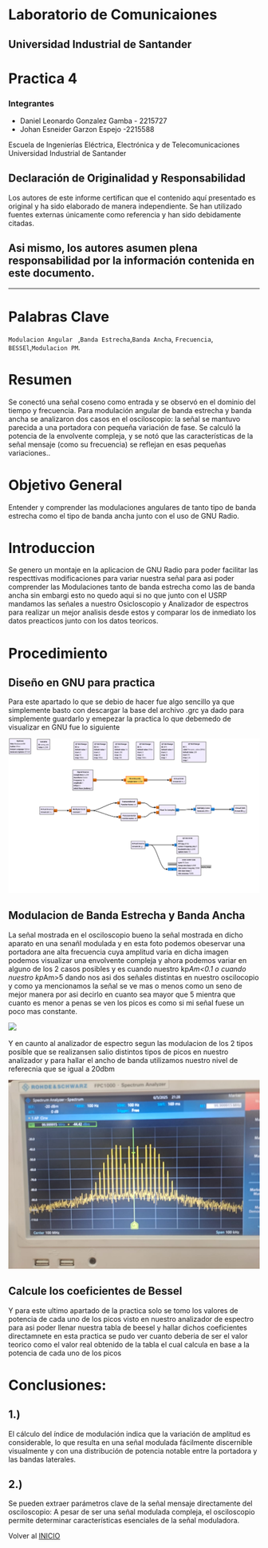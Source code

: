 # Laboratorio de Comunicaiones 

## Universidad Industrial de Santander

# Practica 4

### Integrantes

- Daniel Leonardo Gonzalez Gamba - 2215727
- Johan Esneider Garzon Espejo -2215588

Escuela de Ingenierías Eléctrica, Electrónica y de Telecomunicaciones  
Universidad Industrial de Santander

## Declaración de Originalidad y Responsabilidad
Los autores de este informe certifican que el contenido aquí presentado es original y ha sido elaborado de manera independiente. Se han utilizado fuentes externas únicamente como referencia y han sido debidamente citadas.

Asi mismo, los autores asumen plena responsabilidad por la información contenida en este documento. 
---

---
# Palabras Clave 
`Modulacion Angular ` ,`Banda Estrecha`,`Banda Ancha`, `Frecuencia`,
`BESSEl`,`Modulacion PM`.

# Resumen 
Se conectó una señal coseno como entrada y se observó en el dominio del tiempo y frecuencia. Para modulación angular de banda estrecha y banda ancha se analizaron dos casos en el osciloscopio: la señal se mantuvo parecida a una portadora con pequeña variación de fase. Se calculó la potencia de la envolvente compleja, y se notó que las características de la señal mensaje (como su frecuencia) se reflejan en esas pequeñas variaciones..

# Objetivo General

Entender y comprender las modulaciones angulares de tanto tipo de banda estrecha como el tipo de banda ancha junto con el uso de GNU Radio. 

# Introduccion

Se genero un montaje en la aplicacion de GNU Radio para poder facilitar las respecttivas modificaciones para variar nuestra señal para asi poder comprender las Modulaciones tanto de banda estrecha como las de banda ancha sin embargi esto no quedo aqui si no que junto con el USRP mandamos
las señales a nuestro Osicloscopio y Analizador de espectros para realizar un mejor analisis desde estos y comparar los de inmediato los datos 
preacticos junto con los datos teoricos.

# Procedimiento

## Diseño en GNU para practica 

Para este apartado lo que se debio de hacer fue algo sencillo ya que simplemente basto con descargar la base del archivo .grc ya dado para simplemente guardarlo y emepezar
la practica lo que debemedo de visualizar en GNU fue lo siguiente

<img src="https://github.com/JohanGarzon7/GNURADIO_LABCOMUIS_2025_1_B1B_G1/blob/main/Practica4/Images/Snapshot_2025-05-23_21-07-49.png">  

## Modulacion de Banda Estrecha y Banda Ancha

La señal mostrada en el osciloscopio bueno la señal mostrada en dicho aparato en una senañl modulada
y en esta foto podemos obeservar una portadora ane alta frecuencia cuya amplitud varia en dicha imagen podemos visualizar una envolvente compleja y ahora podemos variar en alguno de los 2 casos posibles y es cuando nuestro kp*Am<0.1 o cuando nuestro kp*Am>5 dando nos asi dos señales distintas en nuestro oscilocopio y como ya mencionamos la señal se ve mas o menos como un seno de mejor manera por asi decirlo en cuanto sea mayor que 5 mientra que cuanto es menor a penas se ven los picos es como si mi 
señal fuese un poco mas constante.


<img src="https://github.com/JohanGarzon7/GNURADIO_LABCOMUIS_2025_1_B1B_G1/blob/main/Practica4/Images/WhatsApp%20Image%202025-05-17%20at%208.17.41%20AM%20(6).jpegg">

Y en caunto al analizador de espectro segun las modulacion de los 2 tipos posible que se realizansen salio distintos tipos de picos en nuestro analizador y para hallar el ancho de banda utilizamos nuestro nivel de referecnia que se igual a 20dbm 

<img src="https://github.com/JohanGarzon7/GNURADIO_LABCOMUIS_2025_1_B1B_G1/blob/main/Practica4/Images/WhatsApp%20Image%202025-05-17%20at%208.17.40%20AM%20(1).jpeg">
  
## Calcule los coeficientes de Bessel

Y para este ultimo apartado de la practica solo se tomo los valores de potencia de cada uno de los picos visto en nuestro analizador de espectro para asi poder llenar nuestra tabla de beesel y hallar 
dichos coeficientes directamnete en esta practica se pudo ver cuanto deberia de ser el valor teorico
como el valor real obtenido de la tabla el cual calcula en base a la potencia de cada uno de los picos

# Conclusiones:
## 1.)
El cálculo del índice de modulación indica que la variación de amplitud es considerable, lo que resulta en una señal modulada fácilmente discernible visualmente y con una distribución de potencia notable entre la portadora y las bandas laterales.
## 2.)
Se pueden extraer parámetros clave de la señal mensaje directamente del osciloscopio: A pesar de ser una señal modulada compleja, el osciloscopio permite determinar características esenciales de la señal moduladora.

Volver al [INICIO](#GNURADIO_LABCOMUIS_2025_1_B1B_G1)
